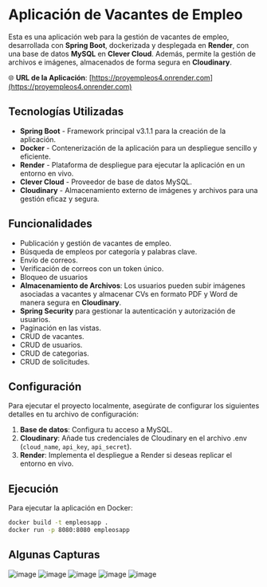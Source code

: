 # Aplicación de Vacantes de Empleo

Esta es una aplicación web para la gestión de vacantes de empleo, desarrollada con **Spring Boot**, dockerizada y desplegada en **Render**, con una base de datos **MySQL** en **Clever Cloud**. Además, permite la gestión de archivos e imágenes, almacenados de forma segura en **Cloudinary**.

🌐 **URL de la Aplicación**: [https://proyempleos4.onrender.com](https://proyempleos4.onrender.com)

## Tecnologías Utilizadas
- **Spring Boot** - Framework principal v3.1.1 para la creación de la aplicación.
- **Docker** - Contenerización de la aplicación para un despliegue sencillo y eficiente.
- **Render** - Plataforma de despliegue para ejecutar la aplicación en un entorno en vivo.
- **Clever Cloud** - Proveedor de base de datos MySQL.
- **Cloudinary** - Almacenamiento externo de imágenes y archivos para una gestión eficaz y segura.

## Funcionalidades
- Publicación y gestión de vacantes de empleo.
- Búsqueda de empleos por categoría y palabras clave.
- Envío de correos.
- Verificación de correos con un token único.
- Bloqueo de usuarios
- **Almacenamiento de Archivos**: Los usuarios pueden subir imágenes asociadas a vacantes y almacenar CVs en formato PDF y Word de manera segura en **Cloudinary**.
- **Spring Security** para gestionar la autenticación y autorización de usuarios.
- Paginación en las vistas.
- CRUD de vacantes.
- CRUD de usuarios.
- CRUD de categorias.
- CRUD de solicitudes.

## Configuración
Para ejecutar el proyecto localmente, asegúrate de configurar los siguientes detalles en tu archivo de configuración:
1. **Base de datos**: Configura tu acceso a MySQL.
2. **Cloudinary**: Añade tus credenciales de Cloudinary en el archivo .env (`cloud_name`, `api_key`, `api_secret`).
3. **Render**: Implementa el despliegue a Render si deseas replicar el entorno en vivo.

## Ejecución
Para ejecutar la aplicación en Docker:
```bash
docker build -t empleosapp .
docker run -p 8080:8080 empleosapp
```
## Algunas Capturas
![image](https://github.com/user-attachments/assets/6b08ab83-d28d-4fe7-bdb6-06c5a2ac9bc5)
![image](https://github.com/user-attachments/assets/09a12ea0-e954-4a5d-af51-7984606e0aa9)
![image](https://github.com/user-attachments/assets/ba08e2b3-3286-42c1-81d1-2a8eda5e4b7e)
![image](https://github.com/user-attachments/assets/14761651-b11b-4be3-89aa-3f9a21441309)
![image](https://github.com/user-attachments/assets/436ae0e1-8e19-49c1-b091-1941f9d5f5fa)





